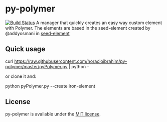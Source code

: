 # py-polymer
[![Build Status](https://travis-ci.org/horacioibrahim/py-polymer.svg?branch=master)](https://travis-ci.org/horacioibrahim/py-polymer)
A manager that quickly creates an easy way custom element with Polymer. The
elements are based in the seed-element created by @addyosmani in
[seed-element](https://github.com/polymerelements/seed-element)

## Quick usage

curl https://raw.githubusercontent.com/horacioibrahim/py-polymer/master/pyPolymer.py | python -

or clone it and:

python pyPolymer.py --create iron-element

## License

py-polymer is available under the [MIT license](http://opensource.org/licenses/MIT).

